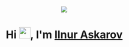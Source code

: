 <!-- <h1 align="center">Hi <img src="https://imgur.com/CTPzCrS.gif" height=30px width=30px>, I'm Aniket Kumar</h1> -->
<h1 align="center">
  <a href="https://git.io/typing-svg">
    <img src="https://readme-typing-svg.herokuapp.com/?lines=Hello,+There!+👋;Thanks+for+visiting+😊;Nice+to+meet+you!+🚀;Have+a+great+day✨&center=true&size=30">
  </a>
</h1>

<h1 align="center">Hi <img src="https://imgur.com/CTPzCrS.gif" height=30px width=30px>, I'm <a href="https://www.linkedin.com/in/ilnur-askarov/" target="_blank"> Ilnur Askarov </a></h1>

